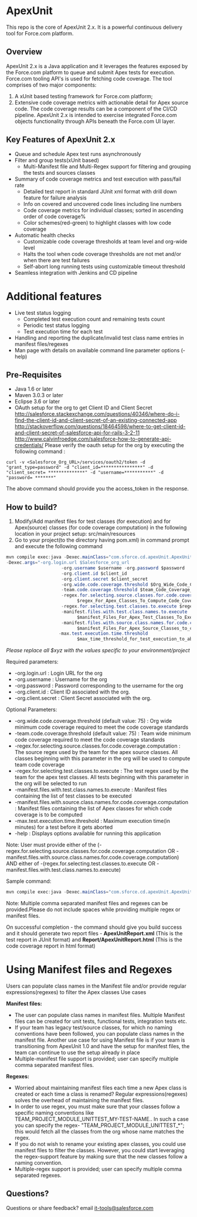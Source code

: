 ApexUnit
========
This repo is the core of ApexUnit 2.x. It is a powerful continuous delivery tool for Force.com platform. 

## Overview
ApexUnit 2.x is a Java application and it leverages the features exposed by the Force.com platform to queue and submit Apex tests for execution. Force.com tooling API's is used for fetching code coverage. 
The tool comprises of two major components:
1. A xUnit based testing framework for Force.com platform; 
2. Extensive code coverage metrics with actionable detail for Apex source code. The code coverage results can be a component of the CI/CD pipeline.
ApexUnit 2.x is intended to exercise integrated Force.com objects functionality through APIs beneath the Force.com UI layer.

## Key Features of ApexUnit 2.x

- Queue and schedule Apex test runs asynchronously
- Filter and group tests(xUnit based)
  - Multi-Manifest file and Multi-Regex support for filtering and grouping the tests and sources classes
- Summary of code coverage metrics and test execution with pass/fail rate
  - Detailed test report in standard JUnit xml format with drill down feature for failure analysis
  - Info on covered and uncovered code lines including line numbers
  - Code coverage metrics for individual classes; sorted in ascending order of code coverage%
  - Color schemes(red-green) to highlight classes with low code coverage 
- Automatic health checks 
  - Customizable code coverage thresholds at team level and org-wide level
  - Halts the tool when code coverage thresholds are not met and/or when there are test failures
  - Self-abort long running tests using customizable timeout threshold
- Seamless integration with Jenkins and CD pipeline

# Additional features
- Live test status logging
  - Completed test execution count and remaining tests count
  - Periodic test status logging
  - Test execution time for each test
- Handling and reporting the duplicate/invalid test class name entries in manifest files/regexes
- Man page with details on available command line parameter options (-help)

## Pre-Requisites
- Java 1.6 or later
- Maven 3.0.3 or later 
- Eclipse 3.6 or later
- OAuth setup for the org to get Client ID and Client Secret
http://salesforce.stackexchange.com/questions/40346/where-do-i-find-the-client-id-and-client-secret-of-an-existing-connected-app
http://stackoverflow.com/questions/18464598/where-to-get-client-id-and-client-secret-of-salesforce-api-for-rails-3-2-11 
http://www.calvinfroedge.com/salesforce-how-to-generate-api-credentials/
Please verify the oauth setup for the org by executing the following command : 
```shell
curl -v <Salesforce_Org_URL>/services/oauth2/token -d "grant_type=password" -d "client_id=****************" -d "client_secret= **************" -d "username=***********" -d "password= *******"
```
The above command should provide you the access_token in the response.
  
## How to build?
1. Modify/Add manifest files for test classes (for execution) and for Apex(source) classes (for code coverage computation) in the following location in your project setup: src/main/resources
2. Go to your project(to the directory having pom.xml) in command prompt and execute the following command
```java
mvn compile exec:java -Dexec.mainClass="com.sforce.cd.apexUnit.ApexUnitRunner"
-Dexec.args="-org.login.url $Salesforce_org_url 
                     -org.username $username -org.password $password
                     -org.client.id $client_id 
                     -org.client.secret $client_secret
                     -org.wide.code.coverage.threshold $Org_Wide_Code_Coverage_Percentage_Threshold 
                     -team.code.coverage.threshold $team_Code_Coverage_Percentage_Threshold 
                     -regex.for.selecting.source.classes.for.code.coverage.computation 
                           $regex_For_Apex_Classes_To_Compute_Code_Coverage 
                     -regex.for.selecting.test.classes.to.execute $regex_For_Apex_Test_Classes_To_Execute 
                     -manifest.files.with.test.class.names.to.execute   
                           $manifest_Files_For_Apex_Test_Classes_To_Execute 
                     -manifest.files.with.source.class.names.for.code.coverage.computation 
                           $manifest_Files_For_Apex_Source_Classes_to_compute_code_coverage
                    -max.test.execution.time.threshold 
                           $max_time_threshold_for_test_execution_to_abort"

``` 
*Please replace all $xyz with the values specific to your environment/project*

Required parameters: 
- -org.login.url : Login URL for the org
- -org.username : Username for the org
- -org.password  : Password corresponding to the username for the org
- -org.client.id : Client ID associated with the org. 
- -org.client.secret : Client Secret associated with the org.

Optional Parameters: 
- -org.wide.code.coverage.threshold (default value: 75) : Org wide minimum code coverage required to meet the code coverage standards
- -team.code.coverage.threshold (default value: 75) : Team wide minimum code coverage required to meet the code coverage standards
- -regex.for.selecting.source.classes.for.code.coverage.computation : The source regex used by the team for the apex source classes. All classes beginning with this parameter in the org will be used to compute team code coverage
- -regex.for.selecting.test.classes.to.execute  : The test regex used by the team for the apex test classes. All tests beginning with this parameter in the org will be selected to run
- -manifest.files.with.test.class.names.to.execute : Manifest files containing the list of test classes to be executed
- -manifest.files.with.source.class.names.for.code.coverage.computation : Manifest files containing the list of Apex classes for which code coverage is to be computed
- -max.test.execution.time.threshold : Maximum execution time(in minutes) for a test before it gets aborted
- -help : Displays options available for running this application

Note: User must provide either of the (-regex.for.selecting.source.classes.for.code.coverage.computation OR -manifest.files.with.source.class.names.for.code.coverage.computation) AND either of  -(regex.for.selecting.test.classes.to.execute OR -manifest.files.with.test.class.names.to.execute)

Sample command: 
```java
mvn compile exec:java -Dexec.mainClass="com.sforce.cd.apexUnit.ApexUnitRunner" -Dexec.args=" -org.login.url https://na14.salesforce.com -org.username rama_krishna@salesforce.com -org.password ****** -org.wide.code.coverage.threshold 75  -team.code.coverage.threshold 80 -org.client.id ******* -org.client.secret ***** -regex.for.selecting.test.classes.to.execute Sample*Test,Sample*test -regex.for.selecting.source.classes.for.code.coverage.computation Sample,Mobile,Wrapper -manifest.files.with.test.class.names.to.execute ManifestFile.txt -manifest.files.with.source.class.names.for.code.coverage.computation ClassManifestFile.txt -max.test.execution.time.threshold 10"
```
Note: Multiple comma separated manifest files and regexes can be provided.Please do not include spaces while providing multiple regex or manifest files.

On successful completion - the command should give you build success and it should generate two report files - **ApexUnitReport.xml** (This is the test report in JUnit format) and **Report/ApexUnitReport.html** (This is the code coverage report in html format)

# Using Manifest files and Regexes

Users can populate class names in the Manifest file and/or provide regular expressions(regexes) to filter the Apex classes
Use cases

**Manifest files:** 
- The user can populate class names in manifest files. Multiple Manifest files can be created for unit tests, functional tests, integration tests etc. 
- If your team has legacy test/source classes, for which no naming conventions have been followed, you can populate class names in the manifest file. Another use case for using Manifest file is if your team is transitioning from ApexUnit 1.0 and have the setup for manifest files, the team can continue to use the setup already in place
- Multiple-manifest file support is provided; user can specify multiple comma separated manifest files.

**Regexes:** 
- Worried about maintaining manifest files each time a new Apex class is created or each time a class is renamed? Regular expressions(regexes) solves the overhead of maintaining the manifest files. 
- In order to use regex, you must make sure that your classes follow a specific naming conventions like TEAM_PROJECT_MODULE_UNITTEST_MY-TEST-NAME.. In such a case you can specify the regex- "TEAM_PROJECT_MODULE_UNITTEST_*"; this would fetch all the classes from the org whose name matches the regex. 
- If you do not wish to rename your existing apex classes, you could use manifest files to filter the classes. However, you could start leveraging the regex-support feature by making sure that the new classes follow a naming convention.
- Multiple-regex support is provided; user can specify multiple comma separated regexes. 

## Questions?
Questions or share feedback? email it-tools@salesforce.com



